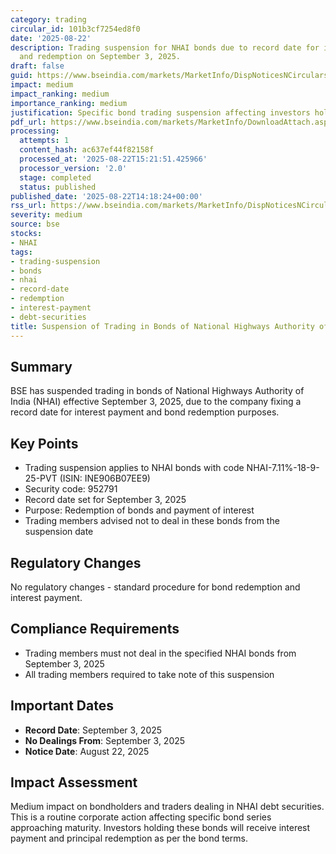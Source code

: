 ```yaml
---
category: trading
circular_id: 101b3cf7254ed8f0
date: '2025-08-22'
description: Trading suspension for NHAI bonds due to record date for interest payment
  and redemption on September 3, 2025.
draft: false
guid: https://www.bseindia.com/markets/MarketInfo/DispNoticesNCirculars.aspx?Noticeid={5C6BD3C2-0C00-4A04-9B5C-32E53552464B}&noticeno=20250822-63&dt=08/22/2025&icount=63&totcount=66&flag=0
impact: medium
impact_ranking: medium
importance_ranking: medium
justification: Specific bond trading suspension affecting investors holding NHAI bonds
pdf_url: https://www.bseindia.com/markets/MarketInfo/DownloadAttach.aspx?id=20250822-63&attachedId=
processing:
  attempts: 1
  content_hash: ac637ef44f82158f
  processed_at: '2025-08-22T15:21:51.425966'
  processor_version: '2.0'
  stage: completed
  status: published
published_date: '2025-08-22T14:18:24+00:00'
rss_url: https://www.bseindia.com/markets/MarketInfo/DispNoticesNCirculars.aspx?Noticeid={5C6BD3C2-0C00-4A04-9B5C-32E53552464B}&noticeno=20250822-63&dt=08/22/2025&icount=63&totcount=66&flag=0
severity: medium
source: bse
stocks:
- NHAI
tags:
- trading-suspension
- bonds
- nhai
- record-date
- redemption
- interest-payment
- debt-securities
title: Suspension of Trading in Bonds of National Highways Authority of India
---
```


## Summary

BSE has suspended trading in bonds of National Highways Authority of India (NHAI) effective September 3, 2025, due to the company fixing a record date for interest payment and bond redemption purposes.

## Key Points

- Trading suspension applies to NHAI bonds with code NHAI-7.11%-18-9-25-PVT (ISIN: INE906B07EE9)
- Security code: 952791
- Record date set for September 3, 2025
- Purpose: Redemption of bonds and payment of interest
- Trading members advised not to deal in these bonds from the suspension date

## Regulatory Changes

No regulatory changes - standard procedure for bond redemption and interest payment.

## Compliance Requirements

- Trading members must not deal in the specified NHAI bonds from September 3, 2025
- All trading members required to take note of this suspension

## Important Dates

- **Record Date**: September 3, 2025
- **No Dealings From**: September 3, 2025
- **Notice Date**: August 22, 2025

## Impact Assessment

Medium impact on bondholders and traders dealing in NHAI debt securities. This is a routine corporate action affecting specific bond series approaching maturity. Investors holding these bonds will receive interest payment and principal redemption as per the bond terms.